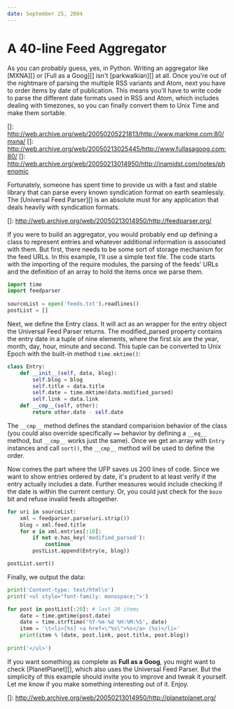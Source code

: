 ```yaml
---
date: September 25, 2004
---
```


# A 40-line Feed Aggregator

As you can probably guess, yes, in Python. Writing an aggregator like [MXNA][]
or [Full as a Goog][] isn't [parkwalkian][] at all. Once you're out of the 
nightmare of parsing the multiple RSS variants and Atom, next you have to order 
items by date of publication. This means you'll have to write code to parse the
different date formats used in RSS and Atom, which includes dealing with
timezones, so you can finally convert them to Unix Time and make them sortable.

[]: http://web.archive.org/web/20050205221813/http://www.markme.com:80/mxna/
[]: http://web.archive.org/web/20050213025445/http://www.fullasagoog.com:80/
[]: http://web.archive.org/web/20050213014950/http://inamidst.com/notes/phenomic

Fortunately, someone has spent time to provide us with a fast and stable library
that can parse every known syndication format on earth seamlessly. The 
[Universal Feed Parser][] is an absolute must for any application that deals
heavily with syndication formats.

[]: http://web.archive.org/web/20050213014950/http://feedparser.org/

If you were to build an aggregator, you would probably end up defining a class
to represent entries and whatever additional information is associated with
them. But first, there needs to be some sort of storage mechanism for the feed
URLs. In this example, I'll use a simple text file. The code starts with the
importing of the require modules, the parsing of the feeds' URLs and the
definition of an array to hold the items once we parse them.

```py
import time
import feedparser
 
sourceList = open('feeds.txt').readlines()
postList = []
```

Next, we define the Entry class. It will act as an wrapper for the entry object
the Universal Feed Parser returns. The modified_parsed property contains the
entry date in a tuple of nine elements, where the first six are the year,
month, day, hour, minute and second. This tuple can be converted to Unix Epoch
with the built-in method `time.mktime()`:

```py
class Entry:
    def __init__(self, data, blog):
        self.blog = blog
        self.title = data.title
        self.date = time.mktime(data.modified_parsed)
        self.link = data.link
    def __cmp__(self, other):
        return other.date - self.date
```

The `__cmp__` method defines the standard comparision behavior of the 
class (you could also override specifically `==` behavior by defining a
`__eq__` method, but `__cmp__` works just the same). Once we get an array 
with `Entry` instances and call `sort()`, the `__cmp__` method will be 
used to define the order.

Now comes the part where the UFP saves us 200 lines of code. Since we want to 
show entries ordered by date, it's prudent to at least verify if the entry 
actually includes a date. Further measures would include checking if the date 
is within the current century. Or, you could just check for the `bozo` bit 
and refuse invalid feeds altogether.

```py
for uri in sourceList:
    xml = feedparser.parse(uri.strip())
    blog = xml.feed.title
    for e in xml.entries[:10]:
        if not e.has_key('modified_parsed'):
            continue
        postList.append(Entry(e, blog))

postList.sort()
```

Finally, we output the data:

```py
print('Content-type: text/html\n')
print('<ul style="font-family: monospace;">')

for post in postList[:20]: # last 20 items
    date = time.gmtime(post.date)
    date = time.strftime('%Y-%m-%d %H:%M:%S', date)
    item = '\t<li>[%s] <a href=\"%s\">%s</a> (%s)</li>'
    print(item % (date, post.link, post.title, post.blog))
 
print('</ul>')
```

If you want something as complete as **Full as a Goog**, you might want to 
check [PlanetPlanet][], which also uses the Universal Feed Parser. But the
simplicity of this example should invite you to improve and tweak it yourself.
Let me know if you make something interesting out of it. Enjoy.

[]: http://web.archive.org/web/20050213014950/http://planetplanet.org/
